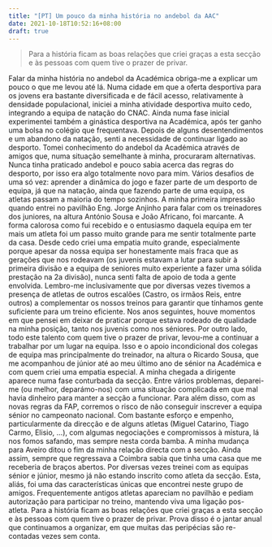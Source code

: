 ```yaml
---
title: "[PT] Um pouco da minha história no andebol da AAC"
date: 2021-10-18T10:52:16+08:00
draft: true
---
```


> Para a história ficam as boas relações que criei graças a esta secção e às pessoas com quem tive o prazer de privar.

Falar da minha história no andebol da Académica obriga-me a explicar um pouco o que me levou até lá.
Numa cidade em que a oferta desportiva para os jovens era bastante diversificada  e de fácil acesso, relativamente à  densidade populacional, iniciei a minha  atividade desportiva muito cedo, integrando a equipa de natação do CNAC.
Ainda numa fase inicial experimentei também a ginástica desportiva na Académica, após ter ganho uma bolsa no colégio que frequentava.
Depois de alguns desentendimentos e um abandono da natação, senti a necessidade de continuar ligado ao desporto. Tomei conhecimento do andebol da Académica através de amigos que, numa situação semelhante à minha, procuraram alternativas.
Nunca tinha praticado andebol e pouco sabia acerca das regras do desporto, por isso era algo totalmente novo para mim.
Vários desafios de uma só vez: aprender a dinâmica do jogo e fazer parte de um desporto de equipa, já que na natação, ainda que fazendo parte de uma equipa, os atletas passam a maioria do tempo sozinhos.
A minha primeira impressão quando entrei no pavilhão Eng. Jorge Anjinho para falar com os treinadores dos juniores, na altura António Sousa e João Africano, foi marcante. A forma calorosa como fui recebido e o entusiasmo daquela equipa em ter mais um atleta foi um passo muito grande para me sentir totalmente parte da casa.
Desde cedo criei uma empatia muito grande, especialmente porque apesar da nossa equipa ser honestamente mais fraca que as gerações que nos rodeavam (os juvenis estavam a lutar para subir à primeira divisão e a equipa de seniores muito experiente a fazer uma sólida prestação na 2a divisão), nunca senti falta de apoio de toda a gente envolvida. Lembro-me inclusivamente que por diversas vezes tivemos a presença de atletas de outros escalões (Castro, os irmãos Reis, entre outros) a complementar os nossos treinos para garantir que tínhamos gente suficiente para um treino eficiente.
Nos anos seguintes, houve momentos em que pensei em deixar de praticar porque estava rodeado de qualidade na minha posição, tanto nos juvenis como nos séniores. Por outro lado, todo este talento com quem tive o prazer de privar, levou-me a continuar a trabalhar por um lugar na equipa. Isso e o apoio incondicional dos colegas de equipa mas principalmente do treinador, na altura o Ricardo Sousa, que me acompanhou de júnior até ao meu último ano de sénior na Académica e com quem criei uma empatia especial.
A minha chegada a dirigente aparece numa fase conturbada da secção. Entre vários problemas, deparei-me (ou melhor, deparámo-nos) com uma situação complicada em que mal havia dinheiro para manter a secção a funcionar. Para além disso, com as novas regras da FAP, corremos o risco de não conseguir inscrever a equipa sénior no campeonato nacional. Com bastante esforço e empenho, particularmente da direcção e de alguns atletas (Miguel Catarino, Tiago Carmo, Elisio, ...), com algumas negociações e compromissos à mistura, lá nos fomos safando, mas sempre nesta corda bamba.
A minha mudança para Aveiro ditou o fim da minha relação directa com a secção. Ainda assim, sempre que regressava a Coimbra sabia que tinha uma casa que me receberia de braços abertos. Por diversas vezes treinei com as equipas sénior e júnior, mesmo já não estando inscrito como atleta da secção. Esta, aliás, foi uma das características únicas que encontrei neste grupo de amigos. Frequentemente antigos atletas apareciam no pavilhão e pediam autorização para participar no treino, mantendo viva uma ligação pos-atleta.
Para a história ficam as boas relações que criei graças a esta secção e às pessoas com quem tive o prazer de privar. Prova disso é o jantar anual que continuamos a organizar, em que muitas das peripécias são re-contadas vezes sem conta.
